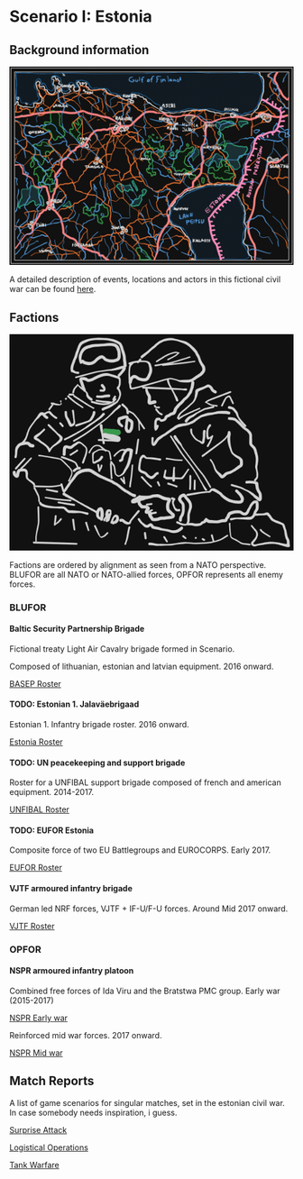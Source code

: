 # Scenario I: Estonia

## Background information

![header](/scenarios/ressources/estonia-map.excalidraw.png)

A detailed description of events, locations and actors in this fictional civil
war can be found [here](/scenarios/estonia/background-information-estonia.md).

## Factions

![faction header](/factions/ressources/platoon-leader-nspr.excalidraw.png)

Factions are ordered by alignment as seen from a NATO perspective. BLUFOR are
all NATO or NATO-allied forces, OPFOR represents all enemy forces.

### BLUFOR

#### Baltic Security Partnership Brigade

Fictional treaty Light Air Cavalry brigade formed in Scenario.

Composed of lithuanian, estonian and latvian equipment. 2016 onward.

[BASEP Roster](/factions/Baltic%20Security%20Partnership%20Brigade.md)

#### TODO: Estonian 1. Jalaväebrigaad

Estonian 1. Infantry brigade roster. 2016 onward.

[Estonia Roster]()

#### TODO: UN peacekeeping and support brigade

Roster for a UNFIBAL support brigade composed of french and american equipment. 2014-2017.

[UNFIBAL Roster]()

#### TODO: EUFOR Estonia

Composite force of two EU Battlegroups and EUROCORPS. Early 2017.

[EUFOR Roster]()

#### VJTF armoured infantry brigade

German led NRF forces, VJTF + IF-U/F-U forces.
Around Mid 2017 onward.

[VJTF Roster](/factions/German%20VJTF%20Panzergrenadier%20Division.md)

### OPFOR

#### NSPR armoured infantry platoon

Combined free forces of Ida Viru and the Bratstwa PMC group. Early war (2015-2017)

[NSPR Early war](/factions/NSPR%20Volunteer%20Rifle%20Contingent.md)

Reinforced mid war forces. 2017 onward.

[NSPR Mid war]()

## Match Reports

A list of game scenarios for singular matches, set in the estonian civil war. In case somebody needs inspiration, i guess.

[Surprise Attack](/reports/report-2.md)

[Logistical Operations](/reports/report-3.md)

[Tank Warfare](/reports/report-4.md)
